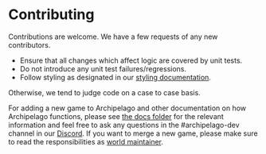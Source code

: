# Contributing
Contributions are welcome. We have a few requests of any new contributors.

* Ensure that all changes which affect logic are covered by unit tests. 
* Do not introduce any unit test failures/regressions.
* Follow styling as designated in our [styling documentation](/docs/style.md).

Otherwise, we tend to judge code on a case to case basis.

For adding a new game to Archipelago and other documentation on how Archipelago functions, please see 
[the docs folder](/docs/) for the relevant information and feel free to ask any questions in the #archipelago-dev 
channel in our [Discord](https://archipelago.gg/discord).
If you want to merge a new game, please make sure to read the responsibilities as
[world maintainer](/docs/world%20maintainer.md).
